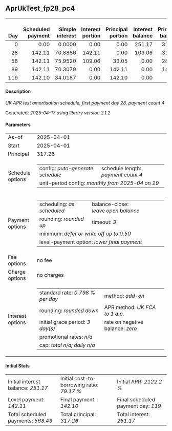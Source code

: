 <h2>AprUkTest_fp28_pc4</h2>
<table>
    <thead style="vertical-align: bottom;">
        <th style="text-align: right;">Day</th>
        <th style="text-align: right;">Scheduled payment</th>
        <th style="text-align: right;">Simple interest</th>
        <th style="text-align: right;">Interest portion</th>
        <th style="text-align: right;">Principal portion</th>
        <th style="text-align: right;">Interest balance</th>
        <th style="text-align: right;">Principal balance</th>
        <th style="text-align: right;">Total simple interest</th>
        <th style="text-align: right;">Total interest</th>
        <th style="text-align: right;">Total principal</th>
    </thead>
    <tr style="text-align: right;">
        <td class="ci00">0</td>
        <td class="ci01" style="white-space: nowrap;">0.00</td>
        <td class="ci02">0.0000</td>
        <td class="ci03">0.00</td>
        <td class="ci04">0.00</td>
        <td class="ci05">251.17</td>
        <td class="ci06">317.26</td>
        <td class="ci07">0.0000</td>
        <td class="ci08">0.00</td>
        <td class="ci09">0.00</td>
    </tr>
    <tr style="text-align: right;">
        <td class="ci00">28</td>
        <td class="ci01" style="white-space: nowrap;">142.11</td>
        <td class="ci02">70.8886</td>
        <td class="ci03">142.11</td>
        <td class="ci04">0.00</td>
        <td class="ci05">109.06</td>
        <td class="ci06">317.26</td>
        <td class="ci07">70.8886</td>
        <td class="ci08">142.11</td>
        <td class="ci09">0.00</td>
    </tr>
    <tr style="text-align: right;">
        <td class="ci00">58</td>
        <td class="ci01" style="white-space: nowrap;">142.11</td>
        <td class="ci02">75.9520</td>
        <td class="ci03">109.06</td>
        <td class="ci04">33.05</td>
        <td class="ci05">0.00</td>
        <td class="ci06">284.21</td>
        <td class="ci07">146.8406</td>
        <td class="ci08">251.17</td>
        <td class="ci09">33.05</td>
    </tr>
    <tr style="text-align: right;">
        <td class="ci00">89</td>
        <td class="ci01" style="white-space: nowrap;">142.11</td>
        <td class="ci02">70.3079</td>
        <td class="ci03">0.00</td>
        <td class="ci04">142.11</td>
        <td class="ci05">0.00</td>
        <td class="ci06">142.10</td>
        <td class="ci07">217.1485</td>
        <td class="ci08">251.17</td>
        <td class="ci09">175.16</td>
    </tr>
    <tr style="text-align: right;">
        <td class="ci00">119</td>
        <td class="ci01" style="white-space: nowrap;">142.10</td>
        <td class="ci02">34.0187</td>
        <td class="ci03">0.00</td>
        <td class="ci04">142.10</td>
        <td class="ci05">0.00</td>
        <td class="ci06">0.00</td>
        <td class="ci07">251.1672</td>
        <td class="ci08">251.17</td>
        <td class="ci09">317.26</td>
    </tr>
</table>
<h4>Description</h4>
<p><i>UK APR test amortisation schedule, first payment day 28, payment count 4</i></p>
<p>Generated: <i>2025-04-17 using library version 2.1.2</i></p>
<h4>Parameters</h4>
<table>
    <tr>
        <td>As-of</td>
        <td>2025-04-01</td>
    </tr>
    <tr>
        <td>Start</td>
        <td>2025-04-01</td>
    </tr>
    <tr>
        <td>Principal</td>
        <td>317.26</td>
    </tr>
    <tr>
        <td>Schedule options</td>
        <td>
            <table>
                <tr>
                    <td>config: <i>auto-generate schedule</i></td>
                    <td>schedule length: <i><i>payment count</i> 4</i></td>
                </tr>
                <tr>
                    <td colspan="2" style="white-space: nowrap;">unit-period config: <i>monthly from 2025-04 on 29</i></td>
                </tr>
            </table>
        </td>
    </tr>
    <tr>
        <td>Payment options</td>
        <td>
            <table>
                <tr>
                    <td>scheduling: <i>as scheduled</i></td>
                    <td>balance-close: <i>leave&nbsp;open&nbsp;balance</i></td>
                </tr>
                <tr>
                    <td>rounding: <i>rounded up</i></td>
                    <td>timeout: <i>3</i></td>
                </tr>
                <tr>
                    <td colspan='2'>minimum: <i>defer&nbsp;or&nbsp;write&nbsp;off&nbsp;up&nbsp;to&nbsp;0.50</i></td>
                </tr>
                <tr>
                    <td colspan='2'>level-payment option: <i>lower&nbsp;final&nbsp;payment</i></td>
                </tr>
            </table>
        </td>
    </tr>
    <tr>
        <td>Fee options</td>
        <td>no fee
        </td>
    </tr>
    <tr>
        <td>Charge options</td>
        <td>no charges
        </td>
    </tr>
    <tr>
        <td>Interest options</td>
        <td>
            <table>
                <tr>
                    <td>standard rate: <i>0.798 % per day</i></td>
                    <td>method: <i>add-on</i></td>
                </tr>
                <tr>
                    <td>rounding: <i>rounded down</i></td>
                    <td>APR method: <i>UK FCA to 1 d.p.</i></td>
                </tr>
                <tr>
                    <td>initial grace period: <i>3 day(s)</i></td>
                    <td>rate on negative balance: <i>zero</i></td>
                </tr>
                <tr>
                    <td colspan="2">promotional rates: <i><i>n/a</i></i></td>
                </tr>
                <tr>
                    <td colspan="2">cap: <i>total <i>n/a</i>; daily <i>n/a</i></td>
                </tr>
            </table>
        </td>
    </tr>
</table>
<h4>Initial Stats</h4>
<table>
    <tr>
        <td>Initial interest balance: <i>251.17</i></td>
        <td>Initial cost-to-borrowing ratio: <i>79.17 %</i></td>
        <td>Initial APR: <i>2122.2 %</i></td>
    </tr>
    <tr>
        <td>Level payment: <i>142.11</i></td>
        <td>Final payment: <i>142.10</i></td>
        <td>Final scheduled payment day: <i>119</i></td>
    </tr>
    <tr>
        <td>Total scheduled payments: <i>568.43</i></td>
        <td>Total principal: <i>317.26</i></td>
        <td>Total interest: <i>251.17</i></td>
    </tr>
</table>
